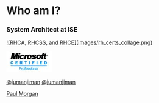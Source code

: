 <!SLIDE center transition=toss>
# Who am I?

### System Architect at ISE

<a href="https://www.redhat.com/wapps/training/certification/verify.html?certNumber=808003949607430&verify=Verify">
![RHCA, RHCSS, and RHCE](images/rh_certs_collage.png)
</a>

![MCP](images/MCP-Logo.jpg)

<a href="https://github.com/jumanjiman"  class='zocial github'>@jumanjiman</a>
<a href="https://twitter.com/jumanjiman" class='zocial twitter'>@jumanjiman</a>

<a href="https://plus.google.com/114044653383272567071?rel=author" class="zocial googleplus">Paul Morgan</a>
